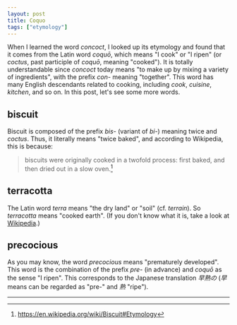 ```yaml
---
layout: post
title: Coquo
tags: ["etymology"]
---
```


When I learned the word *concoct*, I looked up its etymology and found that it comes from the Latin word *coquō*, which means "I cook" or  "I ripen" (or *coctus*, past participle of *coquō*, meaning "cooked").
It is totally understandable since *concoct* today means "to make up by mixing a variety of ingredients", with the prefix *con-* meaning "together".
This word has many English descendants related to cooking, including *cook*, *cuisine*, *kitchen*, and so on.
In this post, let's see some more words.

## biscuit
Biscuit is composed of the prefix *bis-* (variant of *bi-*) meaning twice and *coctus*.
Thus, it literally means "twice baked", and according to Wikipedia, this is because:

> biscuits were originally cooked in a twofold process: first baked, and then dried out in a slow oven.[^wiki-biscuit]

## terracotta
The Latin word *terra* means "the dry land" or "soil" (cf. *terrain*).
So *terracotta* means "cooked earth".
(If you don't know what it is, take a look at [Wikipedia](https://en.wikipedia.org/wiki/Terracotta).)

## precocious
As you may know, the word *precocious* means "prematurely developed".
This word is the combination of the prefix *pre-* (in advance) and *coquō* as the sense "I ripen".
This corresponds to the Japanese translation *早熟の* (*早* means can be regarded as "pre-" and *熟* "ripe").

---

[^wiki-biscuit]: <https://en.wikipedia.org/wiki/Biscuit#Etymology>
